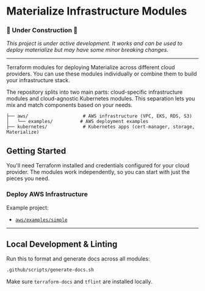 Materialize Infrastructure Modules
===================================

### 🚧 Under Construction 🚧

*This project is under active development. It works and can be used to deploy materialize but may have some minor breaking changes.*

---

Terraform modules for deploying Materialize across different cloud providers. You can use these modules individually or combine them to build your infrastructure stack.

The repository splits into two main parts: cloud-specific infrastructure modules and cloud-agnostic Kubernetes modules. This separation lets you mix and match components based on your needs.

```
├── aws/                    # AWS infrastructure (VPC, EKS, RDS, S3)
│   └── examples/          # AWS deployment examples
├── kubernetes/             # Kubernetes apps (cert-manager, storage, Materialize)
```

## Getting Started

You'll need Terraform installed and credentials configured for your cloud provider. The modules work independently, so you can start with just the pieces you need.

### Deploy AWS Infrastructure

Example project:

* [`aws/examples/simple`](./aws/examples/simple)

---

## Local Development & Linting

Run this to format and generate docs across all modules:

```bash
.github/scripts/generate-docs.sh
```

Make sure `terraform-docs` and `tflint` are installed locally.
